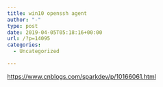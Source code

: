 ```yaml
---
title: win10 openssh agent
author: "-"
type: post
date: 2019-04-05T05:18:16+00:00
url: /?p=14095
categories:
  - Uncategorized

---
```

https://www.cnblogs.com/sparkdev/p/10166061.html